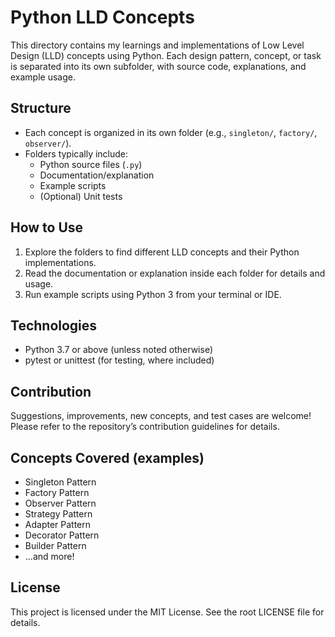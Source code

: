 # Python LLD Concepts

This directory contains my learnings and implementations of Low Level Design (LLD) concepts using Python. Each design pattern, concept, or task is separated into its own subfolder, with source code, explanations, and example usage.

## Structure

- Each concept is organized in its own folder (e.g., `singleton/`, `factory/`, `observer/`).
- Folders typically include:
  - Python source files (`.py`)
  - Documentation/explanation
  - Example scripts
  - (Optional) Unit tests

## How to Use

1. Explore the folders to find different LLD concepts and their Python implementations.
2. Read the documentation or explanation inside each folder for details and usage.
3. Run example scripts using Python 3 from your terminal or IDE.

## Technologies

- Python 3.7 or above (unless noted otherwise)
- pytest or unittest (for testing, where included)

## Contribution

Suggestions, improvements, new concepts, and test cases are welcome! Please refer to the repository’s contribution guidelines for details.

## Concepts Covered (examples)

- Singleton Pattern
- Factory Pattern
- Observer Pattern
- Strategy Pattern
- Adapter Pattern
- Decorator Pattern
- Builder Pattern
- ...and more!

## License

This project is licensed under the MIT License. See the root LICENSE file for details.
